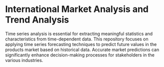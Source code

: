 # International Market Analysis and Trend Analysis 
Time series analysis is essential for extracting meaningful statistics and characteristics from time-dependent data. This repository focuses on applying time series forecasting techniques to predict future values in the products market based on historical data. Accurate market predictions can significantly enhance decision-making processes for stakeholders in the various industries.

